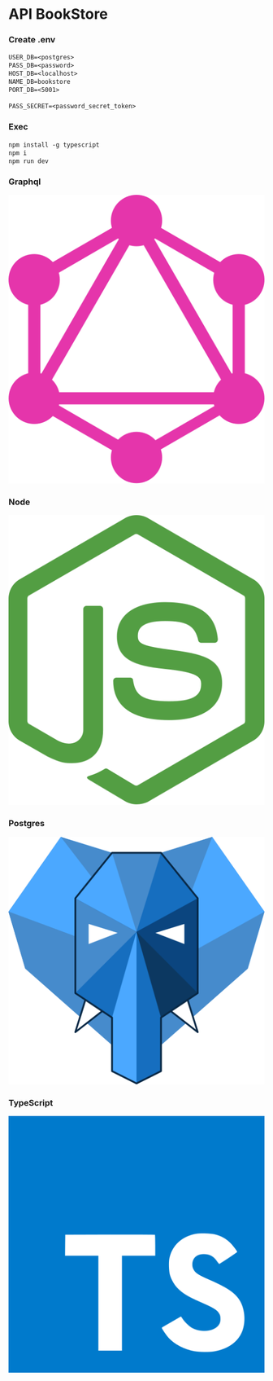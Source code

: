 # API BookStore

### Create .env
```.env
USER_DB=<postgres>
PASS_DB=<password>
HOST_DB=<localhost>
NAME_DB=bookstore
PORT_DB=<5001>

PASS_SECRET=<password_secret_token>
```

### Exec
```npm
npm install -g typescript
npm i
npm run dev
```

### Graphql
![graphql](/assets/graphql.svg)

### Node
![Node](/assets/nodejs-icon.svg)

### Postgres
![Postgres](/assets/postgraphile.svg)

### TypeScript
![TypeScript](/assets/typescript-icon.svg)